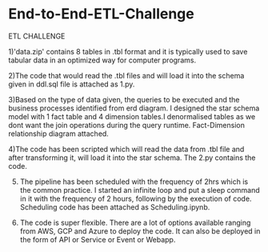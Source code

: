 # End-to-End-ETL-Challenge

ETL CHALLENGE

1)'data.zip' contains 8 tables in .tbl format and it is typically used to save tabular data in an optimized way for computer programs.

2)The code that would read the .tbl files and will load it into the schema given in ddl.sql file is attached as 1.py.

3)Based on the type of data given, the queries to be executed and the business processes identified from erd diagram. I designed the star schema model with 1 fact table and 4 dimension tables.I denormalised tables as we dont want the join operations during the query runtime. Fact-Dimension relationship diagram attached.

4)The code has been scripted which will read the data from .tbl file and after transforming it, will load it into the star schema. The 2.py contains the code.

5) The pipeline has been scheduled with the frequency of 2hrs which is the common practice. I started an infinite loop and put a sleep command in it with the frequency of 2 hours, following by the execution of code. Scheduling code has been attached as Scheduling.ipynb.

6) The code is super flexible. There are a lot of options available ranging from AWS, GCP and Azure to deploy the code. It can also be deployed in the form of API or Service or Event or Webapp.

